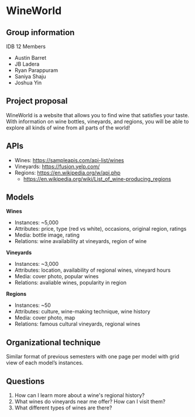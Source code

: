 # WineWorld

## Group information

IDB 12 Members
- Austin Barret
- JB Ladera
- Ryan Parappuram
- Saniya Shaju
- Joshua Yin

## Project proposal

WineWorld is a website that allows you to find wine that satisfies your taste. With information on 
wine bottles, vineyards, and regions, you will be able to explore all kinds of wine from all parts of the world!

## APIs

- Wines: https://sampleapis.com/api-list/wines
- Vineyards: https://fusion.yelp.com/  
- Regions: https://en.wikipedia.org/w/api.php
  - https://en.wikipedia.org/wiki/List_of_wine-producing_regions
<!-- https://stackoverflow.com/a/59511898 -->

## Models

**Wines**
- Instances: ~5,000
- Attributes: price, type (red vs white), occasions, original region, ratings
- Media: bottle image, rating
- Relations: wine availability at vineyards, region of wine

**Vineyards**
- Instances: ~3,000
- Attributes: location, availability of regional wines, vineyard hours
- Media: cover photo, popular wines
- Relations: avaliable wines, popularity in region

**Regions**
- Instances: ~50
- Attributes: culture, wine-making technique, wine history
- Media: cover photo, map
- Relations: famous cultural vineyards, regional wines

## Organizational technique

Similar format of previous semesters with one page per model with grid view of each model’s instances.

## Questions

1. How can I learn more about a wine's regional history?
2. What wines do vineyards near me offer? How can I visit them?
3. What different types of wines are there?
